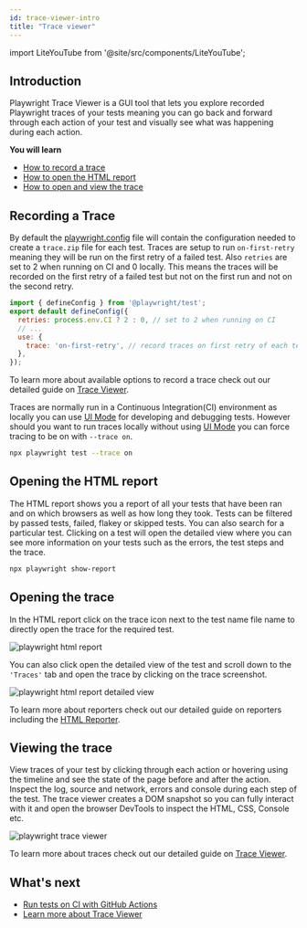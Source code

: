 ```yaml
---
id: trace-viewer-intro
title: "Trace viewer"
---
```


import LiteYouTube from '@site/src/components/LiteYouTube';

## Introduction

Playwright Trace Viewer is a GUI tool that lets you explore recorded Playwright traces of your tests meaning you can go back and forward through each action of your test and visually see what was happening during each action.

**You will learn**

- [How to record a trace](/trace-viewer-intro.md#recording-a-trace)
- [How to open the HTML report](/trace-viewer-intro.md#opening-the-html-report)
- [How to open and view the trace](/trace-viewer-intro.md#viewing-the-trace)

<LiteYouTube
    id="lfxjs--9ZQs"
    title="Viewing Playwright Traces"
/>

## Recording a Trace

By default the [playwright.config](/test-configuration.md#record-test-trace) file will contain the configuration needed to create a `trace.zip` file for each test. Traces are setup to run `on-first-retry` meaning they will be run on the first retry of a failed test. Also `retries` are set to 2 when running on CI and 0 locally. This means the traces will be recorded on the first retry of a failed test but not on the first run and not on the second retry.

```js title="playwright.config.ts"
import { defineConfig } from '@playwright/test';
export default defineConfig({
  retries: process.env.CI ? 2 : 0, // set to 2 when running on CI
  // ...
  use: {
    trace: 'on-first-retry', // record traces on first retry of each test
  },
});
```

To learn more about available options to record a trace check out our detailed guide on [Trace Viewer](/trace-viewer.md).

Traces are normally run in a Continuous Integration(CI) environment as locally you can use [UI Mode](/test-ui-mode.md) for developing and debugging tests. However should you want to run traces locally without using [UI Mode](/test-ui-mode.md) you can force tracing to be on with `--trace on`.

```bash
npx playwright test --trace on
```

## Opening the HTML report

The HTML report shows you a report of all your tests that have been ran and on which browsers as well as how long they took. Tests can be filtered by passed tests, failed, flakey or skipped tests. You can also search for a particular test. Clicking on a test will open the detailed view where you can see more information on your tests such as the errors, the test steps and the trace.

```bash
npx playwright show-report
```

## Opening the trace

In the HTML report click on the trace icon next to the test name file name to directly open the trace for the required test.

![playwright html report](https://github.com/microsoft/playwright/assets/13063165/a3da1fb5-6619-4c03-98aa-adf65c376525)


You can also click open the detailed view of the test and scroll down to the `'Traces'` tab and open the trace by clicking on the trace screenshot.

![playwright html report detailed view](https://github.com/microsoft/playwright/assets/13063165/2b583d6f-5241-4ecf-83a8-650072d4a201)


To learn more about reporters check out our detailed guide on reporters including the [HTML Reporter](/test-reporters.md#html-reporter).

## Viewing the trace

View traces of your test by clicking through each action or hovering using the timeline and see the state of the page before and after the action. Inspect the log, source and network, errors and console during each step of the test. The trace viewer creates a DOM snapshot so you can fully interact with it and open the browser DevTools to inspect the HTML, CSS, Console etc.

![playwright trace viewer](https://github.com/microsoft/playwright/assets/13063165/10fe3585-8401-4051-b1c2-b2e92ac4c274)

To learn more about traces check out our detailed guide on [Trace Viewer](/trace-viewer.md).

## What's next

- [Run tests on CI with GitHub Actions](/ci-intro.md)
- [Learn more about Trace Viewer](/trace-viewer.md)
